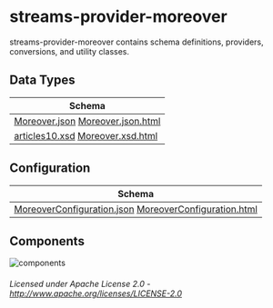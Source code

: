 streams-provider-moreover
==============

streams-provider-moreover contains schema definitions, providers, conversions, and utility classes.

## Data Types

| Schema |
|--------|
| [Moreover.json](com/moreover/Moreover.json "Moreover.json") [Moreover.json.html](apidocs/com/moreover/Moreover.html "javadoc") |
| [articles10.xsd](com/moreover/articles10.xsd "articles10.xsd") [Moreover.xsd.html](apidocs/com/moreover/api/Article.html "javadoc") |

## Configuration

| Schema |
|--------|
| [MoreoverConfiguration.json](org/apache/streams/moreover/MoreoverConfiguration.json "MoreoverConfiguration.json") [MoreoverConfiguration.html](apidocs/org/apache/streams/moreover/MoreoverConfiguration.html "javadoc") |

## Components

![components](components.dot.svg "Components")

###### Licensed under Apache License 2.0 - http://www.apache.org/licenses/LICENSE-2.0
